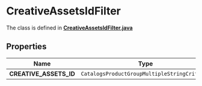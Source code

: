 

# CreativeAssetsIdFilter

The class is defined in **[CreativeAssetsIdFilter.java](../../src/main/java/org/openapitools/model/CreativeAssetsIdFilter.java)**

## Properties

Name | Type | Description | Notes
------------ | ------------- | ------------- | -------------
**CREATIVE_ASSETS_ID** | `CatalogsProductGroupMultipleStringCriteria` |  | 



